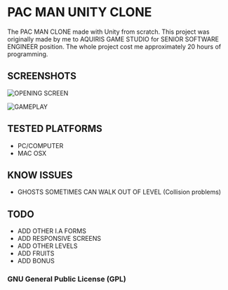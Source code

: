 # PAC MAN UNITY CLONE
The PAC MAN CLONE made with Unity from scratch. This project was originally made by me to AQUIRIS GAME STUDIO for SENIOR SOFTWARE ENGINEER position. The whole project cost me approximately 20 hours of programming.

## SCREENSHOTS

![OPENING SCREEN](https://i.imgur.com/PsjJvPU.png)

![GAMEPLAY](https://i.imgur.com/5tfyfSw.png)

## TESTED PLATFORMS
- PC/COMPUTER
- MAC OSX

## KNOW ISSUES
- GHOSTS SOMETIMES CAN WALK OUT OF LEVEL (Collision problems)

## TODO
- ADD OTHER I.A FORMS
- ADD RESPONSIVE SCREENS
- ADD OTHER LEVELS
- ADD FRUITS 
- ADD BONUS

### GNU General Public License (GPL)


